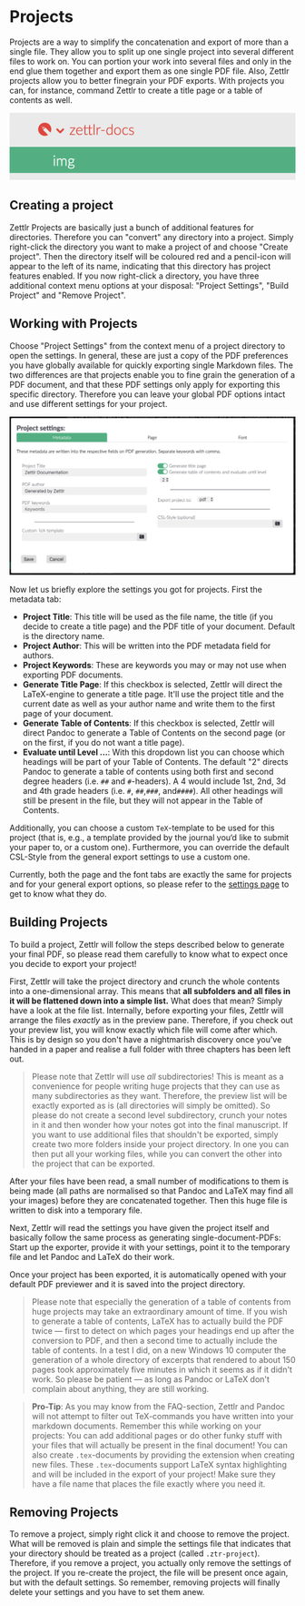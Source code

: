 # Projects

Projects are a way to simplify the concatenation and export of more than a single file. They allow you to split up one single project into several different files to work on. You can portion your work into several files and only in the end glue them together and export them as one single PDF file. Also, Zettlr projects allow you to better finegrain your PDF exports. With projects you can, for instance, command Zettlr to create a title page or a table of contents as well.

![project_directory.png](../img/project_directory.png)

## Creating a project

Zettlr Projects are basically just a bunch of additional features for directories. Therefore you can "convert" any directory into a project. Simply right-click the directory you want to make a project of and choose "Create project". Then the directory itself will be coloured red and a pencil-icon will appear to the left of its name, indicating that this directory has project features enabled. If you now right-click a directory, you have three additional context menu options at your disposal: "Project Settings", "Build Project" and "Remove Project".

## Working with Projects

Choose "Project Settings" from the context menu of a project directory to open the settings. In general, these are just a copy of the PDF preferences you have globally available for quickly exporting single Markdown files. The two differences are that projects enable you to fine grain the generation of a PDF document, and that these PDF settings only apply for exporting this specific directory. Therefore you can leave your global PDF options intact and use different settings for your project.

![settings_project.png](../img/settings_project.png)

Now let us briefly explore the settings you got for projects. First the metadata tab:

- **Project Title**: This title will be used as the file name, the title (if you decide to create a title page) and the PDF title of your document. Default is the directory name.
- **Project Author**: This will be written into the PDF metadata field for authors.
- **Project Keywords**: These are keywords you may or may not use when exporting PDF documents.
- **Generate Title Page**: If this checkbox is selected, Zettlr will direct the LaTeX-engine to generate a title page. It'll use the project title and the current date as well as your author name and write them to the first page of your document.
- **Generate Table of Contents**: If this checkbox is selected, Zettlr will direct Pandoc to generate a Table of Contents on the second page (or on the first, if you do not want a title page).
- **Evaluate until Level …**: With this dropdown list you can choose which headings will be part of your Table of Contents. The default "2" directs Pandoc to generate a table of contents using both first and second degree headers (i.e. `##` and `#`-headers). A 4 would include 1st, 2nd, 3d and 4th grade headers (i.e. `#`, `##`,`###`, and`####`). All other headings will still be present in the file, but they will not appear in the Table of Contents.

Additionally, you can choose a custom `TeX`-template to be used for this project (that is, e.g., a template provided by the journal you‘d like to submit your paper to, or a custom one). Furthermore, you can override the default CSL-Style from the general export settings to use a custom one.

Currently, both the page and the font tabs are exactly the same for projects and for your general export options, so please refer to the [settings page](../reference/settings.md#pdf-preferences) to get to know what they do.

## Building Projects

To build a project, Zettlr will follow the steps described below to generate your final PDF, so please read them carefully to know what to expect once you decide to export your project!

First, Zettlr will take the project directory and crunch the whole contents into a one-dimensional array. This means that **all subfolders and all files in it will be flattened down into a simple list.** What does that mean? Simply have a look at the file list. Internally, before exporting your files, Zettlr will arrange the files _exactly_ as in the preview pane. Therefore, if you check out your preview list, you will know exactly which file will come after which. This is by design so you don't have a nightmarish discovery once you've handed in a paper and realise a full folder with three chapters has been left out.

> Please note that Zettlr will use _all_ subdirectories! This is meant as a convenience for people writing huge projects that they can use as many subdirectories as they want. Therefore, the preview list will be exactly exported as is (all directories will simply be omitted). So please do not create a second level subdirectory, crunch your notes in it and then wonder how your notes got into the final manuscript. If you want to use additional files that shouldn't be exported, simply create two more folders inside your project directory. In one you can then put all your working files, while you can convert the other into the project that can be exported.

After your files have been read, a small number of modifications to them is being made (all paths are normalised so that Pandoc and LaTeX may find all your images) before they are concatenated together. Then this huge file is written to disk into a temporary file.

Next, Zettlr will read the settings you have given the project itself and basically follow the same process as generating single-document-PDFs: Start up the exporter, provide it with your settings, point it to the temporary file and let Pandoc and LaTeX do their work.

Once your project has been exported, it is automatically opened with your default PDF previewer and it is saved into the project directory.

> Please note that especially the generation of a table of contents from huge projects may take an extraordinary amount of time. If you wish to generate a table of contents, LaTeX has to actually build the PDF twice — first to detect on which pages your headings end up after the conversion to PDF, and then a second time to actually include the table of contents. In a test I did, on a new Windows 10 computer the generation of a whole directory of excerpts that rendered to about 150 pages took approximately five minutes in which it seems as if it didn't work. So please be patient — as long as Pandoc or LaTeX don't complain about anything, they are still working.

> **Pro-Tip**: As you may know from the FAQ-section, Zettlr and Pandoc will not attempt to filter out TeX-commands you have written into your markdown documents. Remember this while working on your projects: You can add additional pages or do other funky stuff with your files that will actually be present in the final document! You can also create `.tex`-documents by providing the extension when creating new files. These `.tex`-documents support LaTeX syntax highlighting and will be included in the export of your project! Make sure they have a file name that places the file exactly where you need it.

## Removing Projects

To remove a project, simply right click it and choose to remove the project. What will be removed is plain and simple the settings file that indicates that your directory should be treated as a project (called `.ztr-project`). Therefore, if you remove a project, you actually only remove the settings of the project. If you re-create the project, the file will be present once again, but with the default settings. So remember, removing projects will finally delete your settings and you have to set them anew.